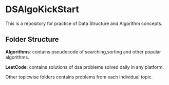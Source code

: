 # DSAlgoKickStart

This is a repository for practice of Data Structure and Algorithm concepts.


## Folder Structure

**Algorithms**: contains pseudocode of searching,sorting and other popular algorithms.

**LeetCode**: contains solutions of dsa problems solved daily in any platform.

Other topicwise folders contains problems from each individual topic.

